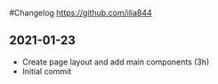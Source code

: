 #Changelog
<https://github.com/ilia844>

## 2021-01-23
- Create page layout and add main components (3h)
- Initial commit